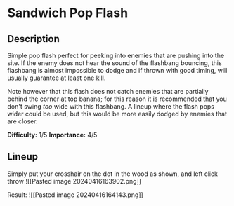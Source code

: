 # Sandwich Pop Flash
## Description
Simple pop flash perfect for peeking into enemies that are pushing into the site. If the enemy does not hear the sound of the flashbang bouncing, this flashbang is almost impossible to dodge and if thrown with good timing, will usually guarantee at least one kill.

Note however that this flash does not catch enemies that are partially behind the corner at top banana; for this reason it is recommended that you don't swing *too* wide with this flashbang. A  lineup where the flash pops wider could be used, but this would be more easily dodged by enemies that are closer.

**Difficulty:** 1/5
**Importance:** 4/5
## Lineup
Simply put your crosshair on the dot in the wood as shown, and left click throw
![[Pasted image 20240416163902.png]]

Result:
![[Pasted image 20240416164143.png]]